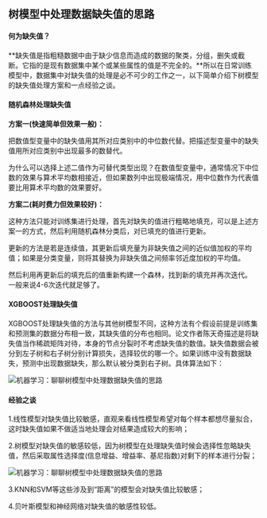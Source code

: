 ## 树模型中处理数据缺失值的思路

#### 何为缺失值？

**缺失值是指粗糙数据中由于缺少信息而造成的数据的聚类，分组，删失或截断。它指的是现有数据集中某个或某些属性的值是不完全的。**所以在日常训练模型中，数据集中对缺失值的处理是必不可少的工作之一，以下简单介绍下树模型的缺失值处理方案和一点经验之谈。

#### 随机森林处理缺失值

**方案一(快速简单但效果一般)：**

把数值型变量中的缺失值用其所对应类别中的中位数代替。把描述型变量中的缺失值用所对应类别中出现最多的数替代。

为什么可以选择上述二值作为可替代类型出现？在数值型变量中，通常情况下中位数的效果与算术平均数相接近，但如果数列中出现极端情况，用中位数作为代表值要比用算术平均数的效果要好。

**方案二(耗时费力但效果较好)：**

这种方法只能对训练集进行处理，首先对缺失的值进行粗略地填充，可以是上述方案一的方式，然后利用随机森林分类后，对已填充的值进行更新。

更新的方法是若是连续值，其更新后填充量为非缺失值之间的近似值加权的平均值；如果是分类变量，则将其替换为非缺失值之间频率邻近度加权的平均值。

然后利用再更新后的填充后的值重新构建一个森林，找到新的填充并再次迭代。 一般来说4-6次迭代就足够了。

#### XGBOOST处理缺失值

XGBOOST处理缺失值的方法与其他树模型不同，这种方法有个假设前提是训练集和预测集的数据分布相一致，其缺失值的分布也相同。论文作者陈天奇描述是将缺失值当作稀疏矩阵对待，本身的节点分裂时不考虑缺失值的数值。缺失值数据会被分到左子树和右子树分别计算损失，选择较优的哪一个。如果训练中没有数据缺失，预测中出现数据缺失，那么默认被分类到右子树。具体算法如下：

![机器学习：聊聊树模型中处理数据缺失值的思路](http://p3.pstatp.com/large/3ecf0002a2a5d9471cab)

#### 经验之谈

1.线性模型对缺失值比较敏感，直观来看线性模型希望对每个样本都想尽量拟合，这时缺失值如果不做适当地处理会对结果造成较大的影响；

2.树模型对缺失值的敏感较低，因为树模型在处理缺失值时候会选择性忽略缺失值，然后采取属性选择度(信息增益、增益率、基尼指数)对剩下的样本进行分裂；

![机器学习：聊聊树模型中处理数据缺失值的思路](http://p3.pstatp.com/large/3f2500011b0f6886f534)

3.KNN和SVM等这些涉及到“距离”的模型会对缺失值比较敏感；

4.贝叶斯模型和神经网络对缺失值的敏感性较低。
